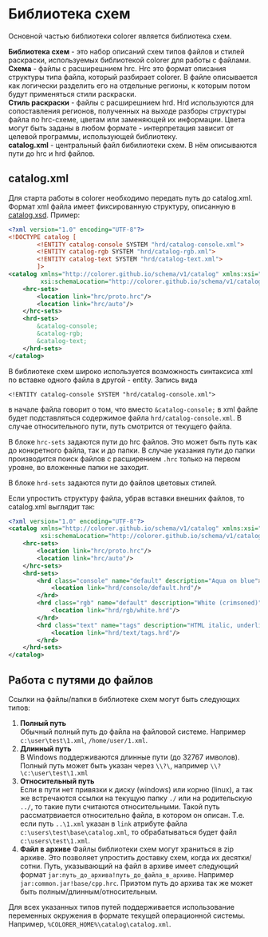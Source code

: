 # Библиотека схем

Основной частью библиотеки colorer является библиотека схем.

**Библиотека схем** - это набор описаний схем типов файлов и стилей раскраски, используемых библиотекой colorer для работы с файлами.\
**Схема** - файлы с расширешнием hrc. Hrc это формат описания структуры типа файла, который разбирает colorer. В файле описывается как логически разделить его на отдельные регионы,
к которым потом будут применяться стили раскраски.\
**Стиль раскраски** - файлы с расширешнием hrd. Hrd используются для сопоставления регионов, полученных на выходе разборы структуры файла по hrc-схеме, цветам или заменяющей их
информации. Цвета могут быть заданы в любом формате - интерпретация зависит от целевой программы, использующей библиотеку.\
**catalog.xml** - центральный файл бибилиотеки схем. В нём описываются пути до hrc и hrd файлов.

## catalog.xml

Для старта работы в colorer необходимо передать путь до catalog.xml. Формат xml файла имеет фиксированную структуру, описанную
в [catalog.xsd](https://colorer.github.io/schema/v1/catalog.xsd). Пример:

```xml
<?xml version="1.0" encoding="UTF-8"?>
<!DOCTYPE catalog [
        <!ENTITY catalog-console SYSTEM "hrd/catalog-console.xml">
        <!ENTITY catalog-rgb SYSTEM "hrd/catalog-rgb.xml">
        <!ENTITY catalog-text SYSTEM "hrd/catalog-text.xml">
        ]>
<catalog xmlns="http://colorer.github.io/schema/v1/catalog" xmlns:xsi="http://www.w3.org/2001/XMLSchema-instance"
         xsi:schemaLocation="http://colorer.github.io/schema/v1/catalog https://colorer.github.io/schema/v1/catalog.xsd">
    <hrc-sets>
        <location link="hrc/proto.hrc"/>
        <location link="hrc/auto"/>
    </hrc-sets>
    <hrd-sets>
        &catalog-console;
        &catalog-rgb;
        &catalog-text;
    </hrd-sets>
</catalog>
```

В библиотеке схем широко используется возможность синтаксиса xml по вставке одного файла в другой - entity. Запись вида

```
<!ENTITY catalog-console SYSTEM "hrd/catalog-console.xml">
```

в начале файла говорит о том, что вместо `&catalog-console;` в xml файле будет подставляться содержимое файла `hrd/catalog-console.xml`. В случае относительного пути, путь
смотрится от текущего файла.

В блоке `hrc-sets` задаются пути до hrc файлов. Это может быть путь как до конкретного файла, так и до папки. В случае указания пути до папки производится поиск файлов с
расширением `.hrc` только на первом уровне, во вложенные папки не заходит.

В блоке `hrd-sets` задаются пути до файлов цветовых стилей.

Если упростить структуру файла, убрав вставки внешних файлов, то catalog.xml выглядит так:

```xml
<?xml version="1.0" encoding="UTF-8"?>
<catalog xmlns="http://colorer.github.io/schema/v1/catalog" xmlns:xsi="http://www.w3.org/2001/XMLSchema-instance"
         xsi:schemaLocation="http://colorer.github.io/schema/v1/catalog https://colorer.github.io/schema/v1/catalog.xsd">
    <hrc-sets>
        <location link="hrc/proto.hrc"/>
        <location link="hrc/auto"/>
    </hrc-sets>
    <hrd-sets>
        <hrd class="console" name="default" description="Aqua on blue">
            <location link="hrd/console/default.hrd"/>
        </hrd>
        <hrd class="rgb" name="default" description="White (crimsoned)">
            <location link="hrd/rgb/white.hrd"/>
        </hrd>
        <hrd class="text" name="tags" description="HTML italic, underline indention">
            <location link="hrd/text/tags.hrd"/>
        </hrd>
    </hrd-sets>
</catalog>
```

## Работа с путями до файлов

Ссылки на файлы/папки в библиотеке схем могут быть следующих типов:

1. **Полный путь**\
   Обычный полный путь до файла на файловой системе. Например `c:\user\test\1.xml`, `/home/user/1.xml`.
2. **Длинный путь**\
   В Windows поддерживаются длинные пути (до 32767 имволов). Полный путь может быть указан через `\\?\`, например `\\?\c:\user\test\1.xml`
3. **Относительный путь**\
   Если в пути нет привязки к диску (windows) или корню (linux), а так же встречаются ссылки на текущую папку `./` или на родительскую `../`, то такие пути считаются
   относительными. Такой путь рассматрвиается относительно файла, в котором он описан. Т.е. если путь `..\1.xml` указан в `link` атрибуте файла `c:\users\test\base\catalog.xml`, то
   обрабатываться будет файл `c:\users\test\1.xml`.
4. **Файл в архиве**
   Файлы библиотеки схем могут храниться в zip архиве. Это позволяет упростить доставку схем, когда их десятки/сотни. Путь, указывающий на файл в архиве имеет следующий
   формат `jar:путь_до_архива!путь_до_файла_в_архиве`. Например `jar:common.jar!base/cpp.hrc`. Приэтом путь до архива так же может быть полным/длинным/относительным.

Для всех указанных типов путей поддерживается использование переменных окружения в формате текущей операционной системы. Например, `%COLORER_HOME%\catalog\catalog.xml`. 